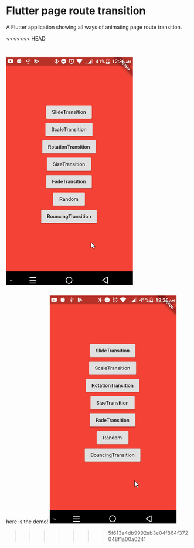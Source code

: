 # Flutter page route transition

A Flutter application showing all ways of animating page route transition. 

<<<<<<< HEAD
<!-- <img src ="https://github.com/divyanshub024/Flutter-page-route-transition/blob/master/art/route_transition.gif" /> -->
![](art/route_transition2.gif)
=======

here is the demo!
![](art/route_transition2.gif)
>>>>>>> 5f613a4db9992ab3e04f864f372048f1a00a0241
